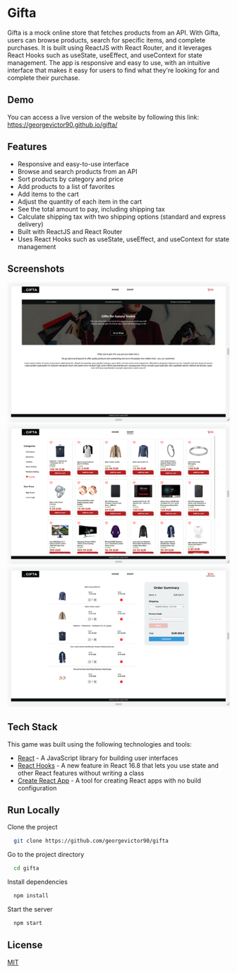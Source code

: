 # Gifta

Gifta is a mock online store that fetches products from an API. With Gifta, users can browse products, search for specific items, and complete purchases. It is built using ReactJS with React Router, and it leverages React Hooks such as useState, useEffect, and useContext for state management. The app is responsive and easy to use, with an intuitive interface that makes it easy for users to find what they're looking for and complete their purchase.

## Demo

You can access a live version of the website by following this link:
https://georgevictor90.github.io/gifta/

## Features

- Responsive and easy-to-use interface
- Browse and search products from an API
- Sort products by category and price
- Add products to a list of favorites
- Add items to the cart
- Adjust the quantity of each item in the cart
- See the total amount to pay, including shipping tax
- Calculate shipping tax with two shipping options (standard and express delivery)
- Built with ReactJS and React Router
- Uses React Hooks such as useState, useEffect, and useContext for state management

## Screenshots

![Homepage](src/images/screenshots/home.png)
![Shop](src/images/screenshots/shop.png)
![Cart](src/images/screenshots/cart.png)

## Tech Stack

This game was built using the following technologies and tools:

- [React](https://reactjs.org/) - A JavaScript library for building user interfaces
- [React Hooks](https://reactjs.org/docs/hooks-intro.html) - A new feature in React 16.8 that lets you use state and other React features without writing a class
- [Create React App](https://create-react-app.dev/) - A tool for creating React apps with no build configuration

## Run Locally

Clone the project

```bash
  git clone https://github.com/georgevictor90/gifta
```

Go to the project directory

```bash
  cd gifta
```

Install dependencies

```bash
  npm install
```

Start the server

```bash
  npm start
```

## License

[MIT](https://choosealicense.com/licenses/mit/)
